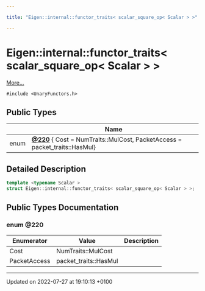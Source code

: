 ```yaml
---

title: "Eigen::internal::functor_traits< scalar_square_op< Scalar > >"

---
```


# Eigen::internal::functor_traits< scalar_square_op< Scalar > >



 [More...](#detailed-description)


`#include <UnaryFunctors.h>`

## Public Types

|                | Name           |
| -------------- | -------------- |
| enum| **[@220](http://example.org/classes/structeigen_1_1internal_1_1functor__traits_3_01scalar__square__op_3_01scalar_01_4_01_4/#enum-@220)** { Cost = NumTraits<Scalar>::MulCost, PacketAccess = packet_traits<Scalar>::HasMul} |

## Detailed Description

```cpp
template <typename Scalar >
struct Eigen::internal::functor_traits< scalar_square_op< Scalar > >;
```

## Public Types Documentation

### enum @220

| Enumerator | Value | Description |
| ---------- | ----- | ----------- |
| Cost | NumTraits<Scalar>::MulCost|   |
| PacketAccess | packet_traits<Scalar>::HasMul|   |




-------------------------------

Updated on 2022-07-27 at 19:10:13 +0100
